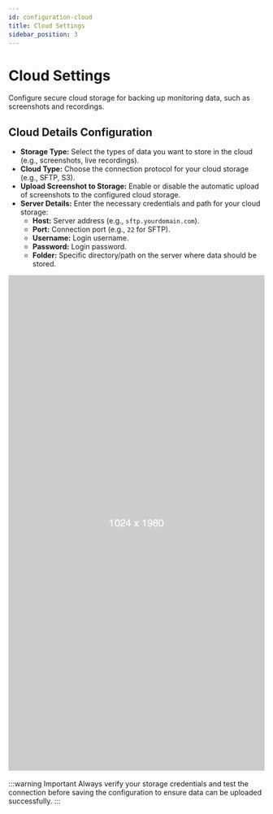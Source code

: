```yaml
---
id: configuration-cloud
title: Cloud Settings
sidebar_position: 3
---
```


# Cloud Settings

Configure secure cloud storage for backing up monitoring data, such as screenshots and recordings.

## Cloud Details Configuration

*   **Storage Type:** Select the types of data you want to store in the cloud (e.g., screenshots, live recordings).
*   **Cloud Type:** Choose the connection protocol for your cloud storage (e.g., SFTP, S3).
*   **Upload Screenshot to Storage:** Enable or disable the automatic upload of screenshots to the configured cloud storage.
*   **Server Details:** Enter the necessary credentials and path for your cloud storage:
    *   **Host:** Server address (e.g., `sftp.yourdomain.com`).
    *   **Port:** Connection port (e.g., `22` for SFTP).
    *   **Username:** Login username.
    *   **Password:** Login password.
    *   **Folder:** Specific directory/path on the server where data should be stored.

![Screenshot: Cloud Settings](/img/add-department.png)

:::warning Important
Always verify your storage credentials and test the connection before saving the configuration to ensure data can be uploaded successfully.
:::
